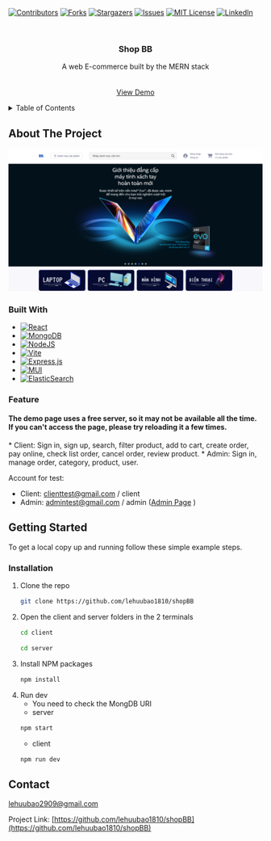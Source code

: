 <a name="readme-top"></a>

[![Contributors][contributors-shield]][contributors-url]
[![Forks][forks-shield]][forks-url]
[![Stargazers][stars-shield]][stars-url]
[![Issues][issues-shield]][issues-url]
[![MIT License][license-shield]][license-url]
[![LinkedIn][linkedin-shield]][linkedin-url]



<!-- PROJECT LOGO -->
<br />
<div align="center">
  <!-- <a href="https://github.com/lehuubao1810/Todo">
    <img src="images/logo.png" alt="Logo" width="80" height="80">
  </a> -->

<h3 align="center">Shop BB</h3>

  <p align="center">
    A web E-commerce built by the MERN stack
    <br />
    <!-- <a href="https://github.com/github_username/repo_name"><strong>Explore the docs »</strong></a> -->
    <br />
    <br />
    <a href="https://shop-bb.vercel.app/">View Demo</a>
    <!-- ·
    <a href="https://github.com/github_username/repo_name/issues">Report Bug</a>
    ·
    <a href="https://github.com/github_username/repo_name/issues">Request Feature</a> -->
  </p>
</div>



<!-- TABLE OF CONTENTS -->
<details>
  <summary>Table of Contents</summary>
  <ol>
    <li>
      <a href="#about-the-project">About The Project</a>
      <ul>
        <li><a href="#built-with">Built With</a></li>
        <!-- feature -->
        <li><a href="#feature">Feature</a></li>
      </ul>
    </li>
    <li>
      <a href="#getting-started">Getting Started</a>
      <ul>
        <li><a href="#installation">Installation</a></li>
      </ul>
    </li>
    <li><a href="#contact">Contact</a></li>
  </ol>
</details>


<!-- ABOUT THE PROJECT -->
## About The Project

<img src="https://raw.githubusercontent.com/lehuubao1810/portfolio/main/public/img/shopbb.png" alt="ShopBB">


### Built With

* [![React][React.js]][React-url]
* [![MongoDB]][MongoDB-url]
* [![NodeJS]][NodeJS-url]
* [![Vite]][Vite-url]
* [![Express.js]][Express.js-url]
* [![MUI]][MUI-url]
* [![ElasticSearch]][ElasticSearch-url]

### Feature
<h4>The demo page uses a free server, so it may not be available all the time. If you can't access the page, please try reloading it a few times.</h4>
* Client: Sign in, sign up, search, filter product, add to cart, create order, pay online, check list
order, cancel order, review product.
* Admin: Sign in, manage order, category, product, user.

Account for test:
* Client: clienttest@gmail.com / client
* Admin: admintest@gmail.com / admin ([Admin Page](https://shop-bb.vercel.app/admin) )

<!-- GETTING STARTED -->
## Getting Started

To get a local copy up and running follow these simple example steps.

### Installation


1. Clone the repo
   ```sh
   git clone https://github.com/lehuubao1810/shopBB
   ```
2. Open the client and server folders in the 2 terminals
    ```sh
   cd client
   ```
    ```sh
   cd server
   ```
2. Install NPM packages
   ```sh
   npm install
   ```
3. Run dev
   * You need to check the MongDB URI
   - server
   ```sh
   npm start
   ```
   - client
   ```sh
   npm run dev
   ```

<!-- CONTACT -->
## Contact

lehuubao2909@gmail.com

Project Link: [https://github.com/lehuubao1810/shopBB](https://github.com/lehuubao1810/shopBB)

<!-- MARKDOWN LINKS & IMAGES -->
<!-- https://www.markdownguide.org/basic-syntax/#reference-style-links -->
[contributors-shield]: https://img.shields.io/github/contributors/lehuubao1810/portfolio.svg?style=for-the-badge
[contributors-url]: https://github.com/lehuubao1810/shopBB/graphs/contributors
[forks-shield]: https://img.shields.io/github/forks/lehuubao1810/portfolio.svg?style=for-the-badge
[forks-url]: https://github.com/lehuubao1810/shopBB/network/members
[stars-shield]: https://img.shields.io/github/stars/lehuubao1810/portfolio.svg?style=for-the-badge
[stars-url]: https://github.com/lehuubao1810/shopBB/stargazers
[issues-shield]: https://img.shields.io/github/issues/lehuubao1810/portfolio.svg?style=for-the-badge
[issues-url]: https://github.com/lehuubao1810/shopBB/issues
[license-shield]: https://img.shields.io/github/license/lehuubao1810/portfolio.svg?style=for-the-badge
[license-url]: https://github.com/lehuubao1810/shopBB/blob/master/LICENSE.txt
[linkedin-shield]: https://img.shields.io/badge/-LinkedIn-black.svg?style=for-the-badge&logo=linkedin&colorB=555
[linkedin-url]: https://www.linkedin.com/in/le-huu-bao-885735215/
[product-screenshot]: images/screenshot.png
[Next.js]: https://img.shields.io/badge/next.js-000000?style=for-the-badge&logo=nextdotjs&logoColor=white
[Next-url]: https://nextjs.org/
[React.js]: https://img.shields.io/badge/React-20232A?style=for-the-badge&logo=react&logoColor=61DAFB
[React-url]: https://reactjs.org/
[Firebase]: https://img.shields.io/badge/Firebase-FFCA28?style=for-the-badge&logo=firebase&logoColor=black
[Firebase-url]: https://firebase.google.com/
[MongoDB]: https://img.shields.io/badge/MongoDB-%234ea94b.svg?style=for-the-badge&logo=mongodb&logoColor=white
[MongoDB-url]: https://www.mongodb.com/
[NodeJS]: https://img.shields.io/badge/node.js-6DA55F?style=for-the-badge&logo=node.js&logoColor=white
[NodeJS-url]: https://nodejs.org/
[Vite]: https://img.shields.io/badge/vite-%23646CFF.svg?style=for-the-badge&logo=vite&logoColor=white
[Vite-url]: https://vitejs.dev/
[Express.js]: https://img.shields.io/badge/express.js-%23404d59.svg?style=for-the-badge&logo=express&logoColor=%2361DAFB
[Express.js-url]: https://expressjs.com/
[MUI]: https://img.shields.io/badge/MUI-%230081CB.svg?style=for-the-badge&logo=mui&logoColor=white
[MUI-url]: https://mui.com/material-ui/
[ElasticSearch]:https://img.shields.io/badge/-ElasticSearch-005571?style=for-the-badge&logo=elasticsearch
[ElasticSearch-url]:https://www.elastic.co/
